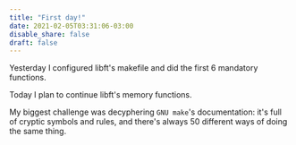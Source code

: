 ```yaml
---
title: "First day!"
date: 2021-02-05T03:31:06-03:00
disable_share: false
draft: false
---
```


Yesterday I configured libft's makefile and did the first 6 mandatory functions.

Today I plan to continue libft's memory functions.

My biggest challenge was decyphering `GNU make`'s documentation: it's full of
cryptic symbols and rules, and there's always 50 different ways of doing the same thing.
